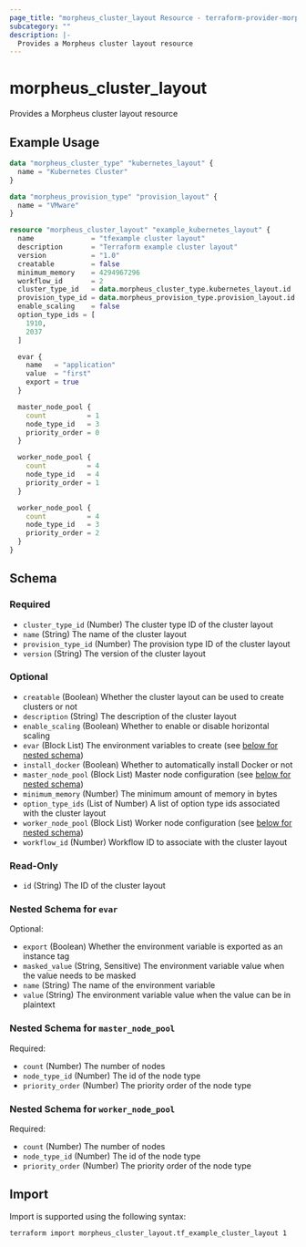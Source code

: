 ```yaml
---
page_title: "morpheus_cluster_layout Resource - terraform-provider-morpheus"
subcategory: ""
description: |-
  Provides a Morpheus cluster layout resource
---
```


# morpheus_cluster_layout

Provides a Morpheus cluster layout resource

## Example Usage

```terraform
data "morpheus_cluster_type" "kubernetes_layout" {
  name = "Kubernetes Cluster"
}

data "morpheus_provision_type" "provision_layout" {
  name = "VMware"
}

resource "morpheus_cluster_layout" "example_kubernetes_layout" {
  name              = "tfexample cluster layout"
  description       = "Terraform example cluster layout"
  version           = "1.0"
  creatable         = false
  minimum_memory    = 4294967296
  workflow_id       = 2
  cluster_type_id   = data.morpheus_cluster_type.kubernetes_layout.id
  provision_type_id = data.morpheus_provision_type.provision_layout.id
  enable_scaling    = false
  option_type_ids = [
    1910,
    2037
  ]

  evar {
    name   = "application"
    value  = "first"
    export = true
  }

  master_node_pool {
    count          = 1
    node_type_id   = 3
    priority_order = 0
  }

  worker_node_pool {
    count          = 4
    node_type_id   = 4
    priority_order = 1
  }

  worker_node_pool {
    count          = 4
    node_type_id   = 3
    priority_order = 2
  }
}
```

<!-- schema generated by tfplugindocs -->
## Schema

### Required

- `cluster_type_id` (Number) The cluster type ID of the cluster layout
- `name` (String) The name of the cluster layout
- `provision_type_id` (Number) The provision type ID of the cluster layout
- `version` (String) The version of the cluster layout

### Optional

- `creatable` (Boolean) Whether the cluster layout can be used to create clusters or not
- `description` (String) The description of the cluster layout
- `enable_scaling` (Boolean) Whether to enable or disable horizontal scaling
- `evar` (Block List) The environment variables to create (see [below for nested schema](#nestedblock--evar))
- `install_docker` (Boolean) Whether to automatically install Docker or not
- `master_node_pool` (Block List) Master node configuration (see [below for nested schema](#nestedblock--master_node_pool))
- `minimum_memory` (Number) The minimum amount of memory in bytes
- `option_type_ids` (List of Number) A list of option type ids associated with the cluster layout
- `worker_node_pool` (Block List) Worker node configuration (see [below for nested schema](#nestedblock--worker_node_pool))
- `workflow_id` (Number) Workflow ID to associate with the cluster layout

### Read-Only

- `id` (String) The ID of the cluster layout

<a id="nestedblock--evar"></a>
### Nested Schema for `evar`

Optional:

- `export` (Boolean) Whether the environment variable is exported as an instance tag
- `masked_value` (String, Sensitive) The environment variable value when the value needs to be masked
- `name` (String) The name of the environment variable
- `value` (String) The environment variable value when the value can be in plaintext


<a id="nestedblock--master_node_pool"></a>
### Nested Schema for `master_node_pool`

Required:

- `count` (Number) The number of nodes
- `node_type_id` (Number) The id of the node type
- `priority_order` (Number) The priority order of the node type


<a id="nestedblock--worker_node_pool"></a>
### Nested Schema for `worker_node_pool`

Required:

- `count` (Number) The number of nodes
- `node_type_id` (Number) The id of the node type
- `priority_order` (Number) The priority order of the node type

## Import

Import is supported using the following syntax:

```shell
terraform import morpheus_cluster_layout.tf_example_cluster_layout 1
```
